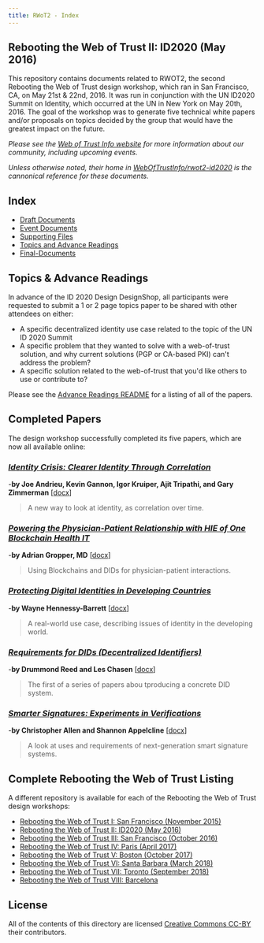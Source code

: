 ```yaml
---
title: RWoT2 - Index
---
```

## Rebooting the Web of Trust II: ID2020 (May 2016)

This repository contains documents related to RWOT2, the second Rebooting the Web of Trust design workshop, which ran in San Francisco, CA, on May 21st & 22nd, 2016. It was run in conjunction with the UN ID2020 Summit on Identity, which occurred at the UN in New York on May 20th, 2016. The goal of the workshop was to generate five technical white papers and/or proposals on topics decided by the group that would have the greatest impact on the future.

_Please see the [Web of Trust Info website](http://www.weboftrust.info/) for more information about our community, including upcoming events._

*Unless otherwise noted, their home in [WebOfTrustInfo/rwot2-id2020](https://github.com/WebOfTrustInfo/rwot2-id2020/) is the cannonical reference for these documents.*

## Index

* [Draft Documents](draft-documents/)
* [Event Documents](event-documents/)
* [Supporting Files](supporting-files/)
* [Topics and Advance Readings](topics-and-advance-readings/)
* [Final-Documents](final-documents/)

##  Topics & Advance Readings

In advance of the ID 2020 Design DesignShop, all participants were requested to submit a 1 or 2 page topics paper to be shared with other attendees on either:

* A specific decentralized identity use case related to the topic of the UN ID 2020 Summit
* A specific problem that they wanted to solve with a web-of-trust solution, and why current solutions (PGP or CA-based PKI) can't address the problem?
*  A specific solution related to the web-of-trust that you'd like others to use or contribute to?

Please see the [Advance Readings README](Topics/) for a listing of all of the papers.

## Completed Papers

The design workshop successfully completed its five papers, which are now all available online:

### [*Identity Crisis: Clearer Identity Through Correlation*](Final/identity-crisis.pdf)
-**by Joe Andrieu, Kevin Gannon, Igor Kruiper, Ajit Tripathi, and Gary Zimmerman**  [[docx](https://github.com/WebOfTrustInfo/rwot2-id2020/blob/master/final-documents/identity-crisis.docx?raw=true)]


> A new way to look at identity, as correlation over time.

### [*Powering the Physician-Patient Relationship with HIE of One Blockchain Health IT*](Final/physician-patient-relationship.pdf)
-**by Adrian Gropper, MD**  [[docx](https://github.com/WebOfTrustInfo/rwot2-id2020/blob/master/final-documents/physician-patient-relationship.docx?raw=true)]

> Using Blockchains and DIDs for physician-patient interactions.

### [*Protecting Digital Identities in Developing Countries*](Final/protecting-digital-identities-in-developing-countries.pdf) 
-**by Wayne Hennessy-Barrett** [[docx](https://github.com/WebOfTrustInfo/rwot2-id2020/blob/master/final-documents/protecting-digital-identities-in-developing-countries.docx?raw=true)]

> A real-world use case, describing issues of identity in the developing world.

### [*Requirements for DIDs (Decentralized Identifiers)*](Final/requirements-for-dids.pdf) 
-**by Drummond Reed and Les Chasen** [[docx](https://github.com/WebOfTrustInfo/rwot2-id2020/blob/master/final-documents/requirements-for-dids.docx?raw=true)]

> The first of a series of papers abou tproducing a concrete DID system.

### [*Smarter Signatures: Experiments in Verifications*](Final/smarter-signatures.pdf) 
-**by Christopher Allen and Shannon Appelcline** [[docx](https://github.com/WebOfTrustInfo/rwot2-id2020/blob/master/final-documents/smarter-signatures.docx?raw=true)]

> A look at uses and requirements of next-generation smart signature systems.


## Complete Rebooting the Web of Trust Listing

A different repository is available for each of the Rebooting the Web of Trust design workshops:

* [Rebooting the Web of Trust I: San Francisco (November 2015)](../RWoT1/)
* [Rebooting the Web of Trust II: ID2020 (May 2016)](../RWoT2/)
* [Rebooting the Web of Trust III: San Francisco (October 2016)](../RWoT3/)
* [Rebooting the Web of Trust IV: Paris (April 2017)](../RWoT4/)
* [Rebooting the Web of Trust V: Boston (October 2017)](../RWoT5/)
* [Rebooting the Web of Trust VI: Santa Barbara (March 2018)](../RWoT6/)
* [Rebooting the Web of Trust VII: Toronto (September 2018)](../RWoT7/)
* [Rebooting the Web of Trust VIII: Barcelona](../RWoT8)

## License

All of the contents of this directory are licensed [Creative Commons CC-BY](../LICENSE-CC-BY-4.0/) their contributors.
